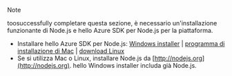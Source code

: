 
> [!NOTE]
> toosuccessfully completare questa sezione, è necessario un'installazione funzionante di Node.js e hello Azure SDK per Node.js per la piattaforma.
> 
> * Installare hello Azure SDK per Node.js: [Windows installer](http://go.microsoft.com/fwlink/?LinkId=254279) | [programma di installazione di Mac](http://go.microsoft.com/fwlink/?LinkId=253471) | [download Linux](http://go.microsoft.com/fwlink/?LinkId=253472)
> * Se si utilizza Mac o Linux, installare Node.js da [http://nodejs.org](http://nodejs.org). hello Windows installer includa già Node.js.
> 
> 
